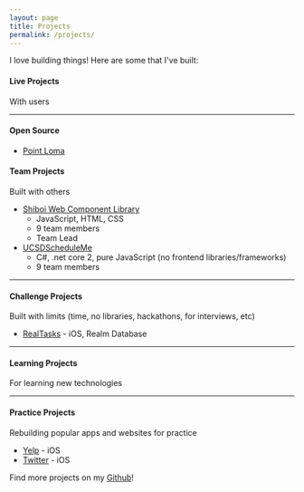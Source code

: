 ```yaml
---
layout: page
title: Projects
permalink: /projects/
---
```

I love building things! Here are some that I've built:

#### Live Projects  
With users  

---

#### Open Source

- [Point Loma](https://github.com/learningequality/point-loma)

#### Team Projects 
Built with others  
	
- [Shiboi Web Component Library](https://ucsd-cse112.github.io/cse112-sp19-team10/)
	- JavaScript, HTML, CSS
	- 9 team members
	- Team Lead
- [UCSDScheduleMe](https://github.com/KennethLundberg/ucsdscheduleme)  
	- C#, .net core 2, pure JavaScript (no frontend libraries/frameworks)   
	- 9 team members  
	
---

#### Challenge Projects  
Built with limits (time, no libraries, hackathons, for interviews, etc)  

- [RealTasks](https://github.com/seannam/RealTasks) - iOS, Realm Database

---

#### Learning Projects  
For learning new technologies  

---

#### Practice Projects  
Rebuilding popular apps and websites for practice  

- [Yelp](https://github.com/seannam/CodePath-Yelp) - iOS
- [Twitter](https://github.com/seannam/TwitterPlus) - iOS

Find more projects on my [Github](https://bit.ly/snam-github)!  
